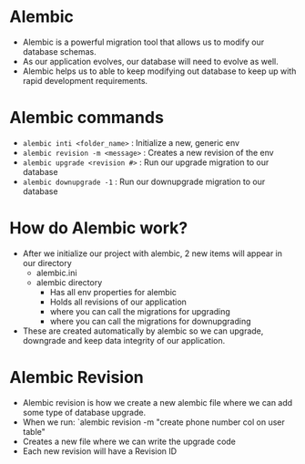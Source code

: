 # Alembic

- Alembic is a powerful migration tool that allows us to modify our database schemas.
- As our application evolves, our database will need to evolve as well.
- Alembic helps us to able to keep modifying out database to keep up with rapid development requirements.

# Alembic commands

- `alembic inti <folder_name>` : Initialize a new, generic env
- `alembic revision -m <message>` : Creates a new revision of the env
- `alembic upgrade <revision #>` : Run our upgrade migration to our database
- `alembic downupgrade -1` : Run our downupgrade migration to our database

# How do Alembic work?
- After we initialize our project with alembic, 2 new items will appear in our directory
    - alembic.ini
    - alembic directory
        - Has all env properties for alembic
        - Holds all revisions of our application
        - where you can call the migrations for upgrading
        - where you can call the migrations for downupgrading
- These are created automatically by alembic so we can upgrade, downgrade and keep data integrity of our application.

# Alembic Revision
- Alembic revision is how we create a new alembic file where we can add some type of database upgrade.
- When we run:
    `alembic revision -m "create phone number col on user table"
- Creates a new file where we can write the upgrade code
- Each new revision will have a Revision ID
